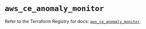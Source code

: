 # `aws_ce_anomaly_monitor`

Refer to the Terraform Registry for docs: [`aws_ce_anomaly_monitor`](https://registry.terraform.io/providers/hashicorp/aws/5.32.0/docs/resources/ce_anomaly_monitor).

